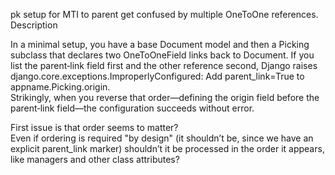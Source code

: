 pk setup for MTI to parent get confused by multiple OneToOne references.  
Description

In a minimal setup, you have a base Document model and then a Picking subclass that declares two OneToOneField links back to Document. If you list the parent‐link field first and the other reference second, Django raises  
django.core.exceptions.ImproperlyConfigured: Add parent_link=True to appname.Picking.origin.  
Strikingly, when you reverse that order—defining the origin field before the parent‐link field—the configuration succeeds without error.

First issue is that order seems to matter?  
Even if ordering is required "by design" (it shouldn’t be, since we have an explicit parent_link marker) shouldn’t it be processed in the order it appears, like managers and other class attributes?